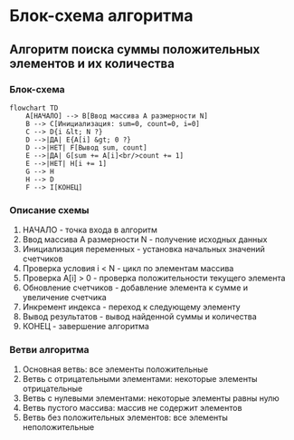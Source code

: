 # Блок-схема алгоритма

## Алгоритм поиска суммы положительных элементов и их количества

### Блок-схема

```mermaid
flowchart TD
    A[НАЧАЛО] --> B[Ввод массива A размерности N]
    B --> C[Инициализация: sum=0, count=0, i=0]
    C --> D{i &lt; N ?}
    D -->|ДА| E{A[i] &gt; 0 ?}
    D -->|НЕТ| F[Вывод sum, count]
    E -->|ДА| G[sum += A[i]<br/>count += 1]
    E -->|НЕТ| H[i += 1]
    G --> H
    H --> D
    F --> I[КОНЕЦ]
```

### Описание схемы

1. НАЧАЛО - точка входа в алгоритм
2. Ввод массива A размерности N - получение исходных данных
3. Инициализация переменных - установка начальных значений счетчиков
4. Проверка условия i < N - цикл по элементам массива
5. Проверка A[i] > 0 - проверка положительности текущего элемента
6. Обновление счетчиков - добавление элемента к сумме и увеличение счетчика
7. Инкремент индекса - переход к следующему элементу
8. Вывод результатов - вывод найденной суммы и количества
9. КОНЕЦ - завершение алгоритма

### Ветви алгоритма

1. Основная ветвь: все элементы положительные
2. Ветвь с отрицательными элементами: некоторые элементы отрицательные
3. Ветвь с нулевыми элементами: некоторые элементы равны нулю
4. Ветвь пустого массива: массив не содержит элементов
5. Ветвь без положительных элементов: все элементы неположительные 